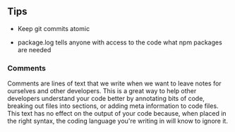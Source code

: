 ## Tips

- Keep git commits atomic

- package.log tells anyone with access to the code what npm packages are needed

### Comments

Comments are lines of text that we write when we want to leave notes for ourselves and other developers. This is a great way to help other developers understand your code better by annotating bits of code,  breaking out files into sections, or adding meta information to code files. This text has no effect on the output of your code because, when placed in the right syntax, the coding language you're writing in will know to ignore it.

